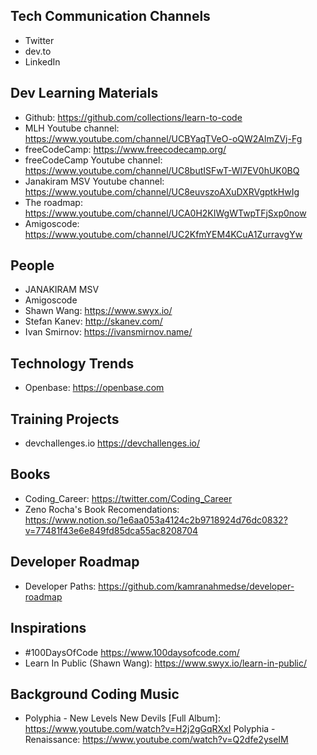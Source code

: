 
## Tech Communication Channels
* Twitter
* dev.to
* LinkedIn

## Dev Learning Materials
* Github: https://github.com/collections/learn-to-code
* MLH Youtube channel: https://www.youtube.com/channel/UCBYaqTVeO-oQW2AlmZVj-Fg
* freeCodeCamp: https://www.freecodecamp.org/
* freeCodeCamp Youtube channel: https://www.youtube.com/channel/UC8butISFwT-Wl7EV0hUK0BQ
* Janakiram MSV Youtube channel: https://www.youtube.com/channel/UC8euvszoAXuDXRVgptkHwIg
* The roadmap: https://www.youtube.com/channel/UCA0H2KIWgWTwpTFjSxp0now
* Amigoscode: https://www.youtube.com/channel/UC2KfmYEM4KCuA1ZurravgYw

## People
* JANAKIRAM MSV
* Amigoscode
* Shawn Wang: https://www.swyx.io/
* Stefan Kanev: http://skanev.com/
* Ivan Smirnov: https://ivansmirnov.name/

## Technology Trends
* Openbase: https://openbase.com

## Training Projects
* devchallenges.io https://devchallenges.io/

## Books
* Coding_Career: https://twitter.com/Coding_Career
* Zeno Rocha's Book Recomendations: https://www.notion.so/1e6aa053a4124c2b9718924d76dc0832?v=77481f43e6e849fd85dca55ac8208704

## Developer Roadmap
* Developer Paths:  https://github.com/kamranahmedse/developer-roadmap

## Inspirations
* #100DaysOfCode https://www.100daysofcode.com/ 
* Learn In Public (Shawn Wang): https://www.swyx.io/learn-in-public/

## Background Coding Music
* Polyphia - New Levels New Devils [Full Album]: https://www.youtube.com/watch?v=H2j2gGqRXxI
Polyphia - Renaissance: https://www.youtube.com/watch?v=Q2dfe2yseIM
